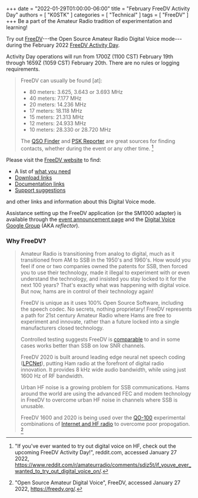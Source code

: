 +++
date = "2022-01-29T01:00:00-06:00"
title = "February FreeDV Activity Day"
authors = [ "K0STK" ]
categories = [ "Technical" ]
tags = [ "FreeDV" ]
+++
Be a part of the Amateur Radio tradition of experimentation and learning!

Try out [FreeDV](https://freedv.org/)---the Open Source Amateur Radio
Digital Voice mode---during the February 2022
[FreeDV Activity Day](https://www.reddit.com/r/amateurradio/comments/sdiz5t/if_youve_ever_wanted_to_try_out_digital_voice_on/).

<!--more-->

Activity Day operations will run from 1700Z (1100 CST) February 19th through
1659Z (1059 CST) February 20th. There are no rules or logging requirements.

>FreeDV can usually be found [at]:
>
> * 80 meters: 3.625, 3.643 or 3.693 MHz
> * 40 meters: 7.177 MHz
> * 20 meters: 14.236 MHz
> * 17 meters: 18.118 MHz
> * 15 meters: 21.313 MHz
> * 12 meters: 24.933 MHz
> * 10 meters: 28.330 or 28.720 MHz
>
>The [QSO Finder](http://qso.freedv.org/) and
>[PSK Reporter](https://pskreporter.info/pskmap?preset&callsign=ZZZZZ&what=all&mode=FREEDV&timerange=86400&mapCenter=35.42719720665788,9.481249999999976,2.1137657244719734)
>are great sources for finding contacts,
>whether during the event or any other time. [^1]

[^1]: "If you've ever wanted to try out digital voice on HF, check out the upcoming FreeDV Activity Day!", reddit.com, accessed January 27 2022, https://www.reddit.com/r/amateurradio/comments/sdiz5t/if_youve_ever_wanted_to_try_out_digital_voice_on/.

Please visit the [FreeDV website](https://freedv.org/) to find:

* A list of [what you need](https://freedv.org/#Here_is_what_you_need:)
* [Download links](https://freedv.org/#Download)
* [Documentation links](https://freedv.org/#Documentation)
* [Support suggestions](https://freedv.org/#Support)

and other links and information about this Digital Voice mode.

Assistance setting up the FreeDV application (or the SM1000 adapter) is
available through the
[event announcement page](https://www.reddit.com/r/amateurradio/comments/sdiz5t/if_youve_ever_wanted_to_try_out_digital_voice_on/)
and the [Digital Voice Google Group](https://groups.google.com/g/digitalvoice)
(AKA *reflector*).

### Why FreeDV?

>Amateur Radio is transitioning from analog to digital, much as it transitioned
>from AM to SSB in the 1950's and 1960's. How would you feel if one or two
>companies owned the patents for SSB, then forced you to use their technology,
>made it illegal to experiment with or even understand the technology, and
>insisted you stay locked to it for the next 100 years? That's exactly what was
>happening with digital voice. But now, hams are in control of their technology
>again!
>
>FreeDV is unique as it uses 100% Open Source Software, including the speech
>codec. No secrets, nothing proprietary! FreeDV represents a path for 21st
>century Amateur Radio where Hams are free to experiment and innovate, rather
>than a future locked into a single manufacturers closed technology.
>
>Controlled testing suggests FreeDV is
>[comparable](https://www.rowetel.com/?p=7779) to and in some cases works
>better than SSB on low SNR channels.
>
>FreeDV 2020 is built around leading edge neural net speech coding
>([LPCNet](http://www.rowetel.com/?p=6639)),
>putting Ham radio at the forefront of digital radio innovation. It provides 8
>kHz wide audio bandwidth, while using just 1600 Hz of RF bandwidth.
>
>Urban HF noise is a growing problem for SSB communications. Hams around the
>world are using the advanced FEC and modem technology in FreeDV to overcome
>urban HF noise in channels where SSB is unusable.
>
>FreeDV 1600 and 2020 is being used over the
>[QO-100](http://www.rowetel.com/?p=6920)
>experimental combinations of [Internet and HF
>radio](http://www.rowetel.com/?p=6946) to overcome poor
>propogation. [^2]

[^2]: "Open Source Amateur Digital Voice", FreeDV, accessed January 27 2022, https://freedv.org/.
